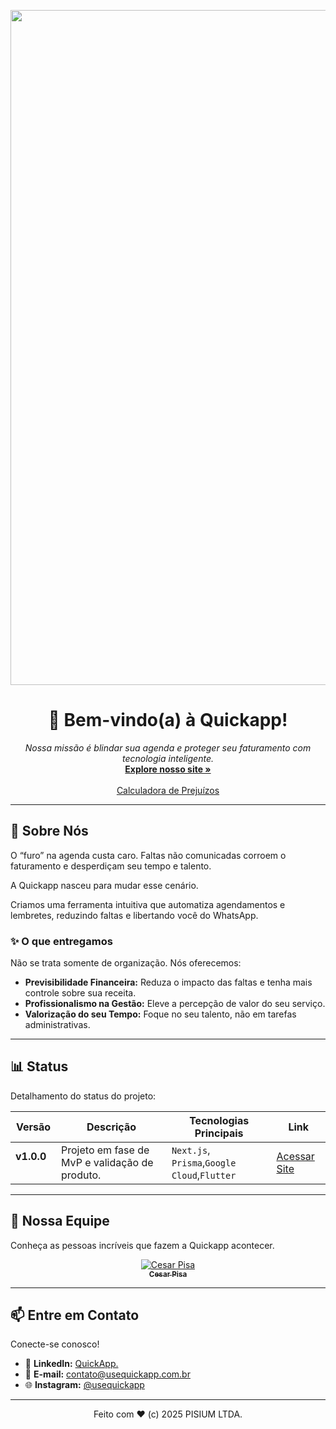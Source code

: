 <p align="center">
  <img src="https://github.com/pisium/.github/profile/assets/blob/main/banner.jpeg?raw=true" alt="logo" width="1080"/>
</p>

<p></p>
<h1 align="center">👋 Bem-vindo(a) à Quickapp!</h1> 

<p align="center">
  <em>Nossa missão é blindar sua agenda e proteger seu faturamento com tecnologia inteligente.</em>
  <br/>
  <a href="https://usequickapp.com.br"><strong>Explore nosso site »</strong></a>
  <br/>
  <br/>
  <a href="https://usequickapp.com.br/calculate">Calculadora de Prejuízos</a>
</p>

---

## 🚀 Sobre Nós

O “furo” na agenda custa caro. Faltas não comunicadas corroem o faturamento e desperdiçam seu tempo e talento.

A Quickapp nasceu para mudar esse cenário.

Criamos uma ferramenta intuitiva que automatiza agendamentos e lembretes, reduzindo faltas e libertando você do WhatsApp.

### ✨ O que entregamos

Não se trata somente de organização. Nós oferecemos:

* **Previsibilidade Financeira:** Reduza o impacto das faltas e tenha mais controle sobre sua receita.
* **Profissionalismo na Gestão:** Eleve a percepção de valor do seu serviço.
* **Valorização do seu Tempo:** Foque no seu talento, não em tarefas administrativas.

---

## 📊 Status

Detalhamento do status do projeto:

| Versão | Descrição | Tecnologias Principais | Link |
|---------------|---------------------------------------------------|----------------------------------------------|--------------------------------------------|
| **v1.0.0**    | Projeto em fase de MvP e validação de produto.    | `Next.js`, `Prisma`,`Google Cloud`,`Flutter` | [Acessar Site](https://usequickapp.com.br) |

---

## 👥 Nossa Equipe

Conheça as pessoas incríveis que fazem a Quickapp acontecer.

<p align="center">
  <a href="https://github.com/engPisa">
    <img src="https://github.com/pisium/.github/profile/assets/blob/main/profile-picture.png?raw=true" alt="Cesar Pisa"/>
    <br />
    <sub><b>Cesar Pisa</b></sub>
  </a>
</p>

---

## 📫 Entre em Contato

Conecte-se conosco!

* 💼 **LinkedIn:** [QuickApp.](https://www.linkedin.com/company/usequickapp)
* 📧 **E-mail:** [contato@usequickapp.com.br](mailto:contato@usequickapp.com.br)
* 🌐 **Instagram:** [@usequickapp](https://www.instagram.com/usequickapp)

---
<p align="center">
  Feito com ❤️ (c) 2025 PISIUM LTDA.
</p>
